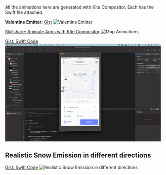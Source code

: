 All the animations here are generated with Kite Compositor. Each has the Swift file attached.   

**Valentine Emitter:** <a href= "https://gist.github.com/amosgyamfi/4d2e475aa47b00ef4be0df0aa19dbb1e#file-valentineemitter-swift"> Gist</a>
![Valentine Emitter](https://github.com/amosgyamfi/Core-Animation/blob/master/EmitterLayers/valentingEmission.gif)

<a href= "https://www.skillshare.com/classes/Animate-Apps-with-Kite-Compositor/342737656">Skillshare: Animate Apps with Kite Compositor</a>
![Map Animations](https://github.com/amosgyamfi/Core-Animation/blob/master/2021/map_animations.gif)

<a href= "https://github.com/amosgyamfi/Core-Animation/blob/master/2021/custom_curved_path.gif">Gist: Swift Code</a>
![Custom Curved Path](https://github.com/amosgyamfi/Core-Animation/blob/master/2021/custom_curved_path.gif)

## **Realistic Snow Emission in different directions**
<a href= "https://gist.github.com/amosgyamfi/88b138fc7be239e069692cecd1dc0a9f">Gist: Swift Code</a>
![Realistic Snow Emission in different directions](https://github.com/amosgyamfi/kitebook/blob/master/2021/snow.gif)
